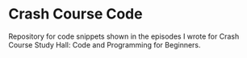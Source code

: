 # Crash Course Code
Repository for code snippets shown in the episodes I wrote for Crash Course Study Hall: Code and Programming for Beginners.